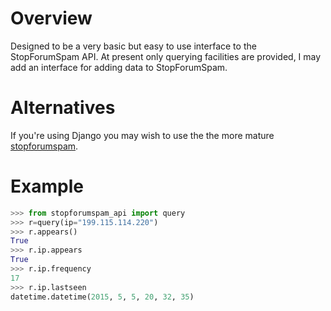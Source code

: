 Overview
=======

Designed to be a very basic but easy to use interface to the StopForumSpam API.
At present only querying facilities are provided, I may add an interface for adding data to StopForumSpam.


Alternatives
============

If you're using Django you may wish to use the the more mature [stopforumspam](https://github.com/benjaoming/django-stopforumspam).


Example
=======

```python
>>> from stopforumspam_api import query
>>> r=query(ip="199.115.114.220")
>>> r.appears()
True
>>> r.ip.appears
True
>>> r.ip.frequency
17
>>> r.ip.lastseen
datetime.datetime(2015, 5, 5, 20, 32, 35)
```
